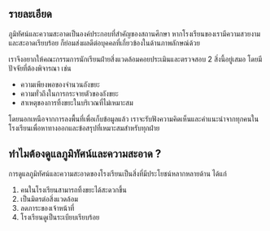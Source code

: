 ## รายละเอียด
ภูมิทัศน์และความสะอาดเป็นองค์ประกอบที่สำคัญของสถานศึกษา หากโรงเรียนของเรามีความสวยงามและสะอาดเรียบร้อย ก็ย่อมส่งผลดีต่อบุคคลที่เกี่ยวข้องในด้านภาพลักษณ์ด้วย

เราจึงอยากให้คณะกรรมการนักเรียนฝ่ายสิ่งแวดล้อมคอยประเมินและตรวจสอบ 2 สิ่งนี้อยู่เสมอ โดยมีปัจจัยที่ต้องพิจารณา เช่น
- ความเพียงพอของจำนวนถังขยะ
- ความทั่วถึงในการกระจายตัวของถังขยะ
- สาเหตุของการทิ้งขยะในบริเวณที่ไม่เหมาะสม

โดยนอกเหนือจากการลงพื้นที่เพื่อเก็บข้อมูลแล้ว เราจะรับฟังความคิดเห็นและคำแนะนำจากทุกคนในโรงเรียนเพื่อหาทางออกและข้อสรุปที่เหมาะสมสำหรับทุกฝ่าย

## ทำไมต้องดูแลภูมิทัศน์และความสะอาด ?
การดูแลภูมิทัศน์และความสะอาดของโรงเรียนเป็นสิ่งที่มีประโยชน์หลากหลายด้าน ได้แก่
1. คนในโรงเรียนสามารถทิ้งขยะได้สะดวกขึ้น
2. เป็นมิตรต่อสิ่งแวดล้อม
3. ลดภาระของเจ้าหน้าที่
4. โรงเรียนดูเป็นระเบียบเรียบร้อย
<!--stackedit_data:
eyJoaXN0b3J5IjpbMTE4OTAxMzE0MywtMTg0MzIwNjg1NSwtMj
AzNDQ1NzMxMywyMDk2MTk3NDM1LC05NTA5MzQzMTAsNDkxMTQx
MjQwXX0=
-->